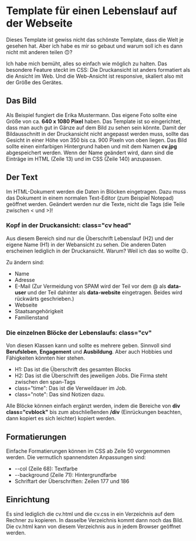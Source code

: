 # Template für einen Lebenslauf auf der Webseite
Dieses Template ist gewiss nicht das schönste Template, dass die Welt je gesehen hat. Aber ich habe es mir so gebaut und warum soll ich es dann nicht mit anderen teilen 🙃?

Ich habe mich bemüht, alles so einfach wie möglich zu halten. Das besondere Feature steckt im CSS: Die Druckansicht ist anders formatiert als die Ansicht im Web. Und die Web-Ansicht ist responsive, skaliert also mit der Größe des Gerätes.

## Das Bild
Als Beispiel fungiert die Erika Mustermann. Das eigene Foto sollte eine Größe von ca. **640 x 1080 Pixel** haben. Das Template ist so eingerichtet, dass man auch gut in Gänze auf dem Bild zu sehen sein könnte. Damit der Bildausschnitt in der Druckansicht nicht angepasst werden muss, sollte das Gesicht in einer Höhe von 350 bis ca. 900 Pixeln von oben liegen. Das Bild sollte einen einfarbigen Hintergrund haben und mit dem Namen **cv.jpg** abgespeichert werden. Wenn der Name geändert wird, dann sind die Einträge im HTML (Zeile 13) und im CSS (Zeile 140) anzupassen.

## Der Text
Im HTML-Dokument werden die Daten in Blöcken eingetragen. Dazu muss das Dokument in einem normalen Text-Editor (zum Beispiel Notepad) geöffnet werden. Geändert werden nur die Texte, nicht die Tags (die Teile zwischen < und >)!

### Kopf in der Druckansicht: class="cv head"
Aus diesem Bereich sind nur die Überschrift Lebenslauf (H2) und der eigene Name (H1) in der Webansicht zu sehen. Die anderen Daten erscheinen lediglich in der Druckansicht. Warum? Weil ich das so wollte 😉.

Zu ändern sind:
* Name
* Adresse
* E-Mail (Zur Vermeidung von SPAM wird der Teil vor dem @ als **data-user** und der Teil dahinter als **data-website** eingetragen. Beides wird rückwärts geschrieben.)
* Webseite
* Staatsangehörigkeit
* Familienstand

### Die einzelnen Blöcke der Lebenslaufs: class="cv"
Von diesen Klassen kann und sollte es mehrere geben. Sinnvoll sind **Berufsleben**, **Engagement** und **Ausbildung**. Aber auch Hobbies und Fähigkeiten könnten hier stehen.
* H1: Das ist die Überschrift des gesamten Blocks
* H2: Das ist die Überschrift des jeweiligen Jobs. Die Firma steht zwischen den span-Tags
* class="time": Das ist die Verweildauer im Job.
* class="note": Das sind Notizen dazu.
  
Alle Blöcke können einfach ergänzt werden, indem die Bereiche von **div class="cvblock"** bis zum abschließenden **/div** (Einrückungen beachten, dann kopiert es sich leichter) kopiert werden.

## Formatierungen
Einfache Formatierungen können im CSS ab Zeile 50 vorgenommen werden. Die vermutlich spannendsten Anpassungen sind:
* --col (Zeile 68): Textfarbe
* --background (Zeile 71): Hintergrundfarbe
* Schriftart der Überschriften: Zeilen 177 und 186
  
## Einrichtung
Es sind lediglich die cv.html und die cv.css in ein Verzeichnis auf dem Rechner zu kopieren. In dasselbe Verzeichnis kommt dann noch das Bild. Die cv.html kann von diesem Verzeichnis aus in jedem Browser geöffnet werden.
